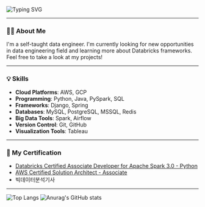 ![Typing SVG](https://readme-typing-svg.demolab.com?font=Fira+Code&size=25&pause=1000&color=F7F7F7&width=435&lines=+Hi+there%2C+I'm+Seohui!%F0%9F%91%8B)

---

### 🧑‍💻 About Me
I'm a self-taught data engineer. I'm currently looking for new opportunities in data engineering field and learning more about Databricks frameworks. Feel free to take a look at my projects!

---

### 💡 Skills
- **Cloud Platforms**: AWS, GCP  
- **Programming**: Python, Java, PySpark, SQL  
- **Frameworks**: Django, Spring
- **Databases**: MySQL, PostgreSQL, MSSQL, Redis  
- **Big Data Tools**: Spark, Airflow
- **Version Control**: Git, GitHub  
- **Visualization Tools**: Tableau  
  
---

### 📝 My Certification
- [Databricks Certified Associate Developer for Apache Spark 3.0 - Python](https://credentials.databricks.com/25b7944c-0b8b-47c6-89e6-c07c275a61f3#acc.Mh51EyYP)
- [AWS Certified Solution Architect - Associate](https://github.com/dev-seohui/BigData-Challenge/blob/ed0562aaf460c73e8bbff7c0c2cbb28e79c77710/certificate/AWS%20Certified%20Solutions%20Architect%20-%20Associate%20certificate.pdf)
- 빅데이터분석기사

---

![Top Langs](https://github-readme-stats.vercel.app/api/top-langs/?username=dev-seohui&}&langs_count=5&theme=dark)  ![Anurag's GitHub stats](https://github-readme-stats.vercel.app/api?username=dev-seohui&show_icons=true&theme=dark) 
